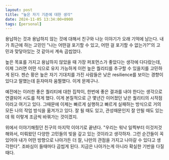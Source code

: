 ```yaml
---
layout: post
title: "높은 자기 기준에 대한 생각"
date: 2024-11-05 13:34:00+0900
tags: [personal]
---
```


용납하는 것과 용납하지 않는 것에 대해서 친구와 나눈 이야기가 오래 기억에 남는다. 내가 최근에 하는 고민인 "나는 어떤걸 포기할 수 있고, 어떤 걸 포기할 수 없는가?"의 고민과 맞닿아있는 것 같아서 계속 곱씹었다.

높은 목표를 가지고 용납하지 않았을 때 가장 퍼포먼스가 좋았다는 생각에 다다랐는데, 이제 그러면 어떤 식으로 유지 가능하게 이런 높은 퀄리티를 추구할 수 있을지를 고민하게 된다. 젠슨 황은 높은 자기 기대치를 가진 사람들은 낮은 resilience를 보이는 경향이 있다고 말했는데 듣자마자 움찔했다. 이게 문제구나.

예전에는 이러한 좋은 퀄리티에 대한 집착이, 한번에 좋은 결과를 내야 한다는 생각으로 연결되어 시도를 적게 했다. 이게 본질적으로 근 몇년간 이어졌던 낮은 퀄리티의 시작점이라고 여기고 있다. 그때문에 이제는 빠르게 실행하고 빠르게 실패하는 방식으로 거의 모든 나의 작업 방식을 옮겨가고 있다. 잘 될 때도 있고, 관성때문인지 잘 안될 때도 있는데 뭐 이렇게 조금씩 바꿔가는 것이겠지.

위에서 이야기해줬던 친구의 마지막 이야기로 끝낸다. "우리는 워낙 일찍부터 이것저것 해와서, 미뤄왔던 다양한 고민들의 빚을 갚고 있는 것이라고 생각하자. 그런 순간들이 꼭 있어야 내가 어떤 방향으로 나아가든 더 잘, 나만의 관점을 가지고 나아갈 수 있다고 생각한다". 조바심이 들때마다 곱씹게 된다. 지금은 나아가는게 아니라 확실한 기반을 다질 때다.
